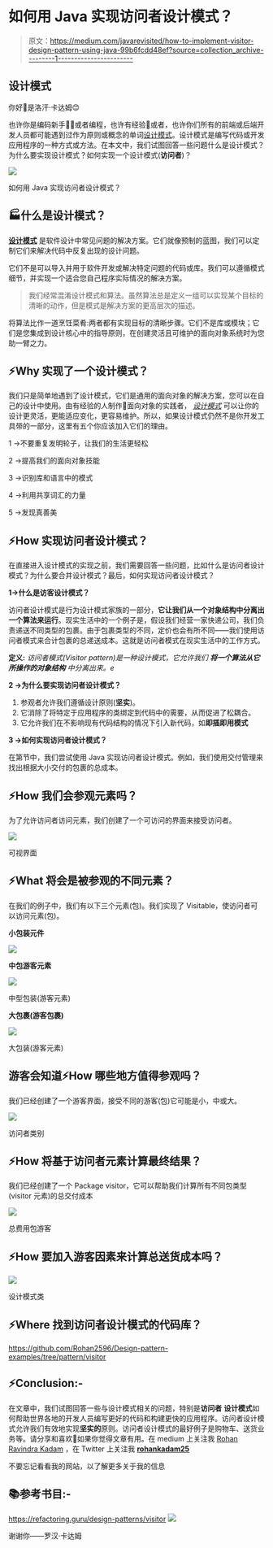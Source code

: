# 如何用 Java 实现访问者设计模式？

> 原文：<https://medium.com/javarevisited/how-to-implement-visitor-design-pattern-using-java-99b6fcdd48ef?source=collection_archive---------1----------------------->

## 设计模式

你好👋是洛汗·卡达姆😊

也许你是编码新手👩‍💻或者编程，也许有经验👴或者，也许你们所有的前端或后端开发人员都可能遇到过作为原则或概念的单词[设计模式](/javarevisited/7-best-online-courses-to-learn-object-oriented-design-pattern-in-java-749b6399af59)。设计模式是编写代码或开发应用程序的一种方式或方法。在本文中，我们试图回答一些问题什么是设计模式？为什么要实现设计模式？如何实现一个设计模式(**访问者**)？

[![](img/ff980cf4651e1cb40ae7e60945f206f0.png)](https://javarevisited.blogspot.com/2018/02/top-5-java-design-pattern-courses-for-developers.html)

如何用 Java 实现访问者设计模式？

## 🏭什么是设计模式？

[**设计模式**](/javarevisited/7-best-books-to-learn-design-patterns-for-java-programmers-5627b93eefdb) 是软件设计中常见问题的解决方案。它们就像预制的蓝图，我们可以定制它们来解决代码中反复出现的设计问题。

它们不是可以导入并用于软件开发或解决特定问题的代码或库。我们可以遵循模式细节，并实现一个适合您自己程序实际情况的解决方案。

> 我们经常混淆设计模式和算法。虽然算法总是定义一组可以实现某个目标的清晰的动作，但是模式是解决方案的更高层次的描述。

将算法比作一道烹饪菜肴:两者都有实现目标的清晰步骤。它们不是库或模块；它们是您集成到设计核心中的指导原则，在创建灵活且可维护的面向对象系统时为您助一臂之力。

## ⚡Why 实现了一个设计模式？

我们只是简单地遇到了设计模式，它们是通用的面向对象的解决方案，您可以在自己的设计中使用。由有经验的人制作👴面向对象的实践者， [*设计模式*](https://www.java67.com/2012/09/top-10-java-design-pattern-interview-question-answer.html) 可以让你的设计更灵活，更能适应变化，更容易维护。所以，如果设计模式仍然不是你开发工具带的一部分，这里有五个你应该加入它们的理由。

1 →不要重复发明轮子，让我们的生活更轻松

2 →提高我们的面向对象技能

3 →识别库和语言中的模式

4 →利用共享词汇的力量

5 →发现真善美

## ⚡How 实现访问者设计模式？

在直接进入设计模式的实现之前，我们需要回答一些问题，比如什么是访问者设计模式？为什么要合并设计模式？最后，如何实现访问者设计模式？

**1→什么是访客设计模式？**

访问者设计模式是行为设计模式家族的一部分，**它让我们从一个对象结构中分离出一个算法来运行**。现实生活中的一个例子是，假设我们经营一家快递公司，我们负责递送不同类型的包裹。由于包裹类型的不同，定价也会有所不同——我们使用访问者模式来合计包裹的总递送成本。这就是访问者模式在现实生活中的工作方式。

**定义:**
*访问者模式(Visitor pattern)是一种设计模式，它允许我们* ***将一个算法从它所操作的对象结构*** *中分离出来。e*

**2 →为什么要实现访问者设计模式？**

1.  参观者允许我们遵循设计原则(**坚实**)。
2.  它消除了将特定于应用程序的类绑定到代码中的需要，从而促进了松耦合。
3.  它允许我们在不影响现有代码结构的情况下引入新代码，如**即插即用模式**

**3 →如何实现访问者设计模式？**

在第节中，我们尝试使用 Java 实现访问者设计模式。例如，我们使用交付管理来找出根据大小交付的包裹的总成本。

## ⚡How 我们会参观元素吗？

为了允许访问者访问元素，我们创建了一个可访问的界面来接受访问者。

[![](img/563fac77d53bce0935b8177de5cd143c.png)](https://javarevisited.blogspot.com/2015/01/adapter-vs-decorator-vs-facade-vs-proxy-pattern-java.html)

可视界面

## ⚡What 将会是被参观的不同元素？

在我们的例子中，我们有以下三个元素(包)。我们实现了 Visitable，使访问者可以访问元素(包)。

**小包装元件**

[![](img/de2b2821cdc528935d8f7a453b44ac38.png)](https://javarevisited.blogspot.com/2016/08/adapter-design-pattern-in-java-example.html#axzz7CANam4JD)

**中包游客元素**

[![](img/74aaf68e4c708dd631f88d52ba0980bf.png)](https://www.java67.com/2014/12/strategy-pattern-in-java-with-example.html)

中型包装(游客元素)

**大包裹(游客包裹)**

[![](img/ab4fe18a6b6ba01e385453ddf9674a39.png)](https://javarevisited.blogspot.com/2021/07/state-design-pattern-example-java-vending-machine.html#axzz7CANam4JD)

大包装(游客元素)

## 游客会知道⚡How 哪些地方值得参观吗？

我们已经创建了一个游客界面，接受不同的游客(包)它可能是小，中或大。

![](img/39ef0e36479d618965fd505552526673.png)

访问者类别

## ⚡How 将基于访问者元素计算最终结果？

我们已经创建了一个 Package visitor，它可以帮助我们计算所有不同包类型(visitor 元素)的总交付成本

[![](img/58e895c99a68b0e4c3ac63e50b90c7b9.png)](https://javarevisited.blogspot.com/2018/02/composite-design-pattern-in-java-real.html)

总费用包游客

## ⚡How 要加入游客因素来计算总送货成本吗？

![](img/8da588fa6358aa07266c61bc7b3bf2a7.png)

设计模式类

## ⚡Where 找到访问者设计模式的代码库？

<https://github.com/Rohan2596/Design-pattern-examples/tree/pattern/visitor>  

## ⚡Conclusion:-

在文章中，我们试图回答一些与设计模式相关的问题，特别是**访问者** **设计模式**如何帮助世界各地的开发人员编写更好的代码和构建更快的应用程序。访问者设计模式允许我们有效地实现**坚实的**原则。访问者设计模式的最好例子是购物车、送货业务等。请分享和喜欢💖如果你觉得文章有用。在 medium 上关注我 [Rohan Ravindra Kadam](https://medium.com/u/a1b33b7cda75?source=post_page-----99b6fcdd48ef--------------------------------) ，在 Twitter 上关注我 [**rohankadam25**](https://twitter.com/rohankadam25)

不要忘记看看我的网站，以了解更多关于我的信息

  

## 📚参考书目:-

<https://refactoring.guru/design-patterns/visitor>  ![](img/6db7d9f33aba9b4474e06235040cbf26.png)

谢谢你——罗汉·卡达姆